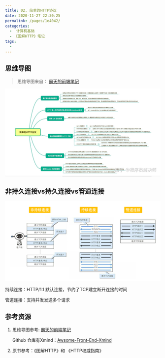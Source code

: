 ```yaml
---
title: 02. 简单的HTTP协议
date: 2020-11-27 22:30:25
permalink: /pages/1e4042/
categories: 
  -  计算机基础
  - 《图解HTTP》笔记
tags: 
  - 
---
```


## 思维导图

> 思维导图来自： [霸天的前端笔记](https://www.zhihu.com/column/c_57862727)

![img](./assets/img/v2-3b76470c07fd55138af8a3b5647b7707_r.jpg)

## 非持久连接vs持久连接vs管道连接

![image-20201127225650020](./assets/img/image-20201127225650020.png)

持续连接：HTTP/1.1 默认连接，节约了TCP建立断开连接的时间

管道连接：支持并发发送多个请求



## 参考资源

1. 思维导图参考:  [霸天的前端笔记](https://www.zhihu.com/column/c_57862727)

   Github 仓库有Xmind：[Awsome-Front-End-Xmind](https://github.com/bailinlin/Awsome-Front-End-Xmind)

2. 原书参考：《图解HTTP》和 《HTTP权威指南》